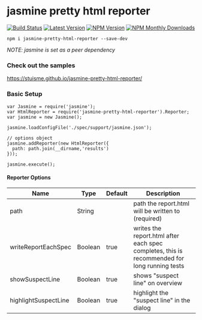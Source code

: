 # jasmine pretty html reporter 
[![Build Status](https://travis-ci.org/stuisme/jasmine-pretty-html-reporter.svg?branch=master)](https://travis-ci.org/stuisme/jasmine-pretty-html-reporter)
[![Latest Version](https://img.shields.io/github/tag/stuisme/jasmine-pretty-html-reporter.svg)](https://github.com/stuisme/jasmine-pretty-html-reporter)
[![NPM Version](https://img.shields.io/npm/v/jasmine-pretty-html-reporter.svg)](https://npmjs.org/package/jasmine-pretty-html-reporter)
[![NPM Monthly Downloads](https://img.shields.io/npm/dm/jasmine-pretty-html-reporter.svg)](https://npmjs.org/package/jasmine-pretty-html-reporter)

```
npm i jasmine-pretty-html-reporter --save-dev
```
_NOTE: jasmine is set as a peer dependency_

### Check out the samples

https://stuisme.github.io/jasmine-pretty-html-reporter/


### Basic Setup

```
var Jasmine = require('jasmine');
var HtmlReporter = require('jasmine-pretty-html-reporter').Reporter;
var jasmine = new Jasmine();

jasmine.loadConfigFile('./spec/support/jasmine.json');

// options object
jasmine.addReporter(new HtmlReporter({
  path: path.join(__dirname,'results')
}));

jasmine.execute();
```

#### Reporter Options
| Name                  | Type    | Default | Description                                            |
| --------------------- | ------- | ------- | ------------------------------------------------------ |
| path                  | String  |         | path the report.html will be written to (required)     |
| writeReportEachSpec   | Boolean | true    | writes the report.html after each spec completes, this is recommended for long running tests |
| showSuspectLine       | Boolean | true    | shows "suspect line" on overview                       |
| highlightSuspectLine  | Boolean | true    | highlight the "suspect line" in the dialog             |